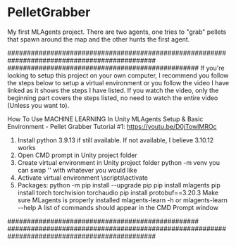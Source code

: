 # PelletGrabber
My first MLAgents project. There are two agents, one tries to "grab" pellets that spawn around the map and the other hunts the first agent.


##############################################################################################
#################################################
If you're looking to setup this project on your own computer, I recommend you follow the steps 
below to setup a virtual environment or you follow the video I have linked as it shows
the steps I have listed. If you watch the video, only the beginning part covers
the steps listed, no need to watch the entire video (Unless you want to).

How To Use MACHINE LEARNING In Unity MLAgents Setup & Basic Environment - Pellet Grabber Tutorial #1:
    https://youtu.be/D0jTowlMROc

1. Install python 3.9.13 if still available. If not available, I believe 3.10.12 works
2. Open CMD prompt in Unity project folder
3. Create virtual environment in Unity project folder
     python -m venv <venvName>
     you can swap '<venvName>' with whatever you would like
4. Activate virtual environment
     <venvName>\scripts\activate
5. Packages:
     python -m pip install --upgrade pip
     pip install mlagents
     pip install torch torchvision torchaudio
	   pip install protobuf==3.20.3
   Make sure MLagents is properly installed
     mlagents-learn -h
     or
     mlagents-learn --help
       A list of commands should appear in the CMD Prompt window

#################################################
##############################################################################################
